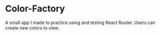 # Color-Factory
A small app I made to practice using and testing React Router. Users can create new colors to view.
